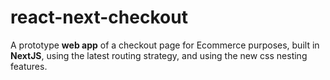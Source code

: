 # react-next-checkout

A prototype **web app** of a checkout page for Ecommerce purposes, built in **NextJS**, using the latest routing strategy, and using the new css nesting features.
